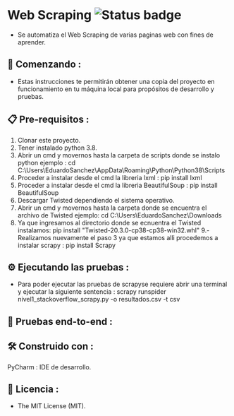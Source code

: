 # Web Scraping ![Status badge](https://img.shields.io/badge/status-in%20progress-brightgreen)

* Se automatiza el Web Scraping de varias paginas web con fines de aprender.


## 🚀 Comenzando :

* Estas instrucciones te permitirán obtener una copia del proyecto en funcionamiento en tu máquina local para propósitos de desarrollo y pruebas.

## 📋 Pre-requisitos :

1. Clonar este proyecto.
2. Tener instalado python 3.8.
3. Abrir un cmd y movernos hasta la carpeta de scripts donde se instalo python ejemplo : cd C:\Users\EduardoSanchez\AppData\Roaming\Python\Python38\Scripts
4. Proceder a instalar desde el cmd la libreria lxml : pip install lxml
5. Proceder a instalar desde el cmd la libreria  BeautifulSoup : pip install BeautifulSoup
6. Descargar Twisted dependiendo el sistema operativo.
7. Abrir un cmd y movernos hasta la carpeta donde se encuentra el archivo de Twisted ejemplo:  cd C:\Users\EduardoSanchez\Downloads
8. Ya que ingresamos al directorio donde se ecnuentra el Twisted instalamos:  pip install "Twisted-20.3.0-cp38-cp38-win32.whl"
9.- Realizamos nuevamente el paso 3 ya que estamos alli procedemos a instalar scrapy : pip install Scrapy


##  ⚙ Ejecutando las pruebas :

* Para poder ejecutar las pruebas de scrapyse requiere abrir una terminal y ejecutar la siguiente sentencia : 
scrapy runspider nivel1_stackoverflow_scrapy.py -o resultados.csv -t csv



## 🔩 Pruebas end-to-end :


## 🛠️ Construido con :

PyCharm : IDE de desarrollo.



## 📜 Licencia :

* The MIT License (MIT).




